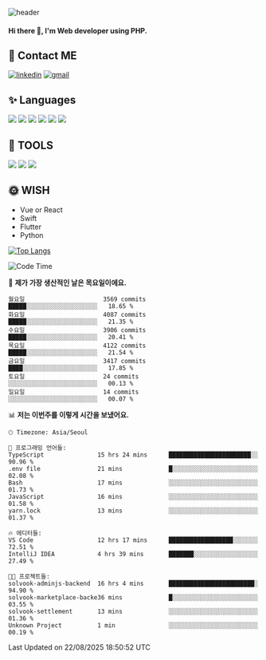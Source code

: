 ![header](https://capsule-render.vercel.app/api?type=waving&color=auto&height=300&section=header&text=Elin&fontSize=90&animation=twinkling)

#### Hi there 👋, I'm <b>Web developer</b> using PHP. ####

<!--
- 🔭 I’m currently working on Uniwill
- 🌱 I’m currently learning Vue or React or Python.
-->

<!---#### I am PHP developer --->

## 💌 Contact ME ###
[<img src='https://img.shields.io/badge/-EunjiKo-%230A66C2?style=flat-square&logo=LinkedIn&logoColor=white' alt='linkedin'>](https://www.linkedin.com/in/https://www.linkedin.com/in/eunji-ko-00a907164//)  [<img src='https://img.shields.io/badge/-einee214%40gmail.com-%23EA4335?style=flat-square&logo=Gmail&logoColor=white' alt='gmail'>](einee214@gmail.com)  


## ✨ Languages
<img src='https://img.shields.io/badge/-PHP-%23777BB4?style=for-the-badge&logo=PHP&logoColor=white'> <img src='https://img.shields.io/badge/-Laravel-%23FF2D20?style=for-the-badge&logo=Laravel&logoColor=white'> <img src='https://img.shields.io/badge/Jquery-%230769AD?style=for-the-badge&logo=Jquery&logoColor=white'> <img src='https://img.shields.io/badge/CSS3-%231572B6?style=for-the-badge&logo=CSS3&logoColor=white'> <img src='https://img.shields.io/badge/Bootstrap-%237952B3?style=for-the-badge&logo=Bootstrap&logoColor=white' > <img src='https://img.shields.io/badge/MySQL-%234479A1?style=for-the-badge&logo=MySQL&logoColor=white' >

## 🌷 TOOLS
<img src='https://img.shields.io/badge/PHPSTORM-%23000000?style=for-the-badge&logo=PhpStorm&logoColor=white' > <img src='https://img.shields.io/badge/GitLab-%23FCA121?style=for-the-badge&logo=GitLab&logoColor=white' > <img src='https://img.shields.io/badge/GitHub-%23181717?style=for-the-badge&logo=GitHub&logoColor=white'>


## 🌞 WISH
- Vue or React
- Swift
- Flutter
- Python


[![Top Langs](https://github-readme-stats.vercel.app/api/top-langs/?username=ein214&layout=compact)](https://github.com/anuraghazra/github-readme-stats)

<!--START_SECTION:waka-->
![Code Time](http://img.shields.io/badge/Code%20Time-4%2C409%20hrs%2015%20mins-blue)

📅 **제가 가장 생산적인 날은 목요일이에요.** 

```text
월요일                      3569 commits        █████░░░░░░░░░░░░░░░░░░░░   18.65 % 
화요일                      4087 commits        █████░░░░░░░░░░░░░░░░░░░░   21.35 % 
수요일                      3906 commits        █████░░░░░░░░░░░░░░░░░░░░   20.41 % 
목요일                      4122 commits        █████░░░░░░░░░░░░░░░░░░░░   21.54 % 
금요일                      3417 commits        ████░░░░░░░░░░░░░░░░░░░░░   17.85 % 
토요일                      24 commits          ░░░░░░░░░░░░░░░░░░░░░░░░░   00.13 % 
일요일                      14 commits          ░░░░░░░░░░░░░░░░░░░░░░░░░   00.07 % 
```


📊 **저는 이번주를 이렇게 시간을 보냈어요.** 

```text
🕑︎ Timezone: Asia/Seoul

💬 프로그래밍 언어들: 
TypeScript               15 hrs 24 mins      ███████████████████████░░   90.96 % 
.env file                21 mins             █░░░░░░░░░░░░░░░░░░░░░░░░   02.08 % 
Bash                     17 mins             ░░░░░░░░░░░░░░░░░░░░░░░░░   01.73 % 
JavaScript               16 mins             ░░░░░░░░░░░░░░░░░░░░░░░░░   01.58 % 
yarn.lock                13 mins             ░░░░░░░░░░░░░░░░░░░░░░░░░   01.37 % 

🔥 에디터들: 
VS Code                  12 hrs 17 mins      ██████████████████░░░░░░░   72.51 % 
IntelliJ IDEA            4 hrs 39 mins       ███████░░░░░░░░░░░░░░░░░░   27.49 % 

🐱‍💻 프로젝트들: 
solvook-adminjs-backend  16 hrs 4 mins       ████████████████████████░   94.90 % 
solvook-marketplace-backe36 mins             █░░░░░░░░░░░░░░░░░░░░░░░░   03.55 % 
solvook-settlement       13 mins             ░░░░░░░░░░░░░░░░░░░░░░░░░   01.36 % 
Unknown Project          1 min               ░░░░░░░░░░░░░░░░░░░░░░░░░   00.19 % 
```


 Last Updated on 22/08/2025 18:50:52 UTC
<!--END_SECTION:waka-->

<!---![GitHub stats](https://github-readme-stats.vercel.app/api?username=ein214&show_icons=true&theme=dracula)  --->



